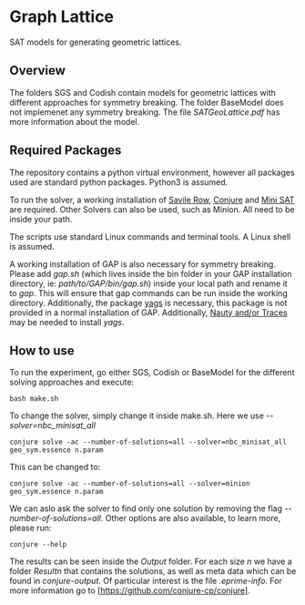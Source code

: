 # Graph Lattice

SAT models for generating geometric lattices.

## Overview

The folders SGS and Codish contain models for geometric lattices with different approaches for symmetry breaking. The folder BaseModel does not implemenet any symmetry breaking. The file *SATGeoLattice.pdf* has more information about the model.

## Required Packages

The repository contains a python virtual environment, however all packages used are standard python packages. Python3 is assumed.

To run the solver, a working installation of [Savile Row](https://savilerow.cs.st-andrews.ac.uk/), [Conjure](https://github.com/conjure-cp/conjure.git) and [Mini SAT](http://minisat.se/) are required. Other Solvers can also be used, such as Minion. All need to be inside your path.

The scripts use standard Linux commands and terminal tools. A Linux shell is assumed.

A working installation of GAP is also necessary for symmetry breaking. Please add *gap.sh* (which lives inside the bin folder in your GAP installation directory, ie: *path/to/GAP/bin/gap.sh*) inside your local path and rename it to *gap*. This will ensure that gap commands can be run inside the working directory. Additionally, the package [yags](http://xamanek.izt.uam.mx/yags/) is necessary, this package is not provided in a normal installation of GAP. Additionally, [Nauty and/or Traces](https://users.cecs.anu.edu.au/~bdm/nauty/) may be needed to install *yags*.

## How to use

To run the experiment, go either SGS, Codish or BaseModel for the different solving approaches and execute:

```console
bash make.sh
```

To change the solver, simply change it inside make.sh. Here we use *--solver=nbc_minisat_all*

```console
conjure solve -ac --number-of-solutions=all --solver=nbc_minisat_all geo_sym.essence n.param
```

This can be changed to:

```console
conjure solve -ac --number-of-solutions=all --solver=minion geo_sym.essence n.param
```

We can aslo ask the solver to find only one solution by removing the flag *--number-of-solutions=all*. Other options are also available, to learn more, please run:

```console
conjure --help
```

The results can be seen inside the *Output* folder. For each size *n* we have a folder *Resultn* that contains the solutions, as well as meta data which can be found in *conjure-output*. Of particular interest is the file *.eprime-info*. For more information go to [https://github.com/conjure-cp/conjure].
